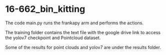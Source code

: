 # 16-662_bin_kitting

The code main.py runs the frankapy arm and performs the actions.

The training folder contains the text file with the google drive link to access the yolov7 checkpoint and Pointcloud dataset. 

Some of the results for point clouds and yolov7 are under the results folder.
